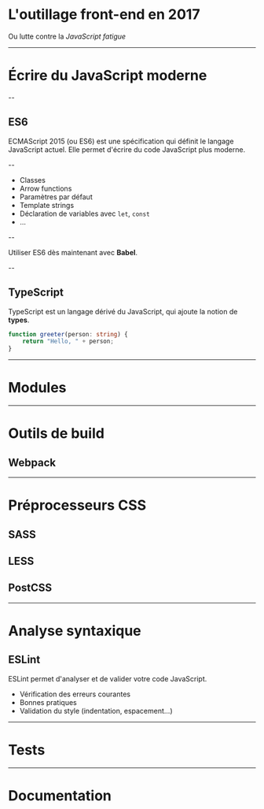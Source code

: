 # L'outillage front-end en 2017

Ou lutte contre la *JavaScript fatigue*

---

# Écrire du JavaScript moderne

--

## ES6

ECMAScript 2015 (ou ES6) est une spécification qui définit le langage JavaScript actuel.
Elle permet d'écrire du code JavaScript plus moderne.

--

* Classes
* Arrow functions
* Paramètres par défaut
* Template strings
* Déclaration de variables avec `let`, `const`
* ...

--

Utiliser ES6 dès maintenant avec **Babel**.

--

## TypeScript

TypeScript est un langage dérivé du JavaScript, qui ajoute la notion de **types**.

```ts
function greeter(person: string) {
    return "Hello, " + person;
}
```

---

# Modules

---

# Outils de build

## Webpack

---

# Préprocesseurs CSS

## SASS

## LESS

## PostCSS

---

# Analyse syntaxique

## ESLint

ESLint permet d'analyser et de valider votre code JavaScript.

* Vérification des erreurs courantes
* Bonnes pratiques
* Validation du style (indentation, espacement...)

---

# Tests

---

# Documentation
